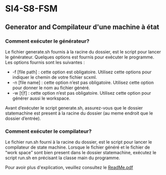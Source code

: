 # SI4-S8-FSM

## Generator and Compilateur d'une machine à état

### Comment exécuter le générateur?
Le fichier generate.sh fournis à la racine du dossier, est le script pour lancer le générateur. Quelques options est fournis pour exécuter le programme. Les options fournis sont les suivantes :

*  -f [file path] : cette option est obligatoire. Utilisez cette options pour indiquer le chemin de votre fichier scxml.
* -n [file name] : cette option n’est pas obligatoire. Utilisez cette option pour donner le nom au fichier généré.
* -w [t|f] : cette option n’est pas obligatoire. Utilisez cette option pour générer aussi le workspace.
 
Avant d’exécuter le script generate.sh, assurez-vous que le dossier statemachine est present à la racine du dossier (au meme endroit que le dossier d’entrée).

### Comment exécuter le compilateur?
Le fichier run.sh fourni à la racine du dossier, est le script pour lancer le compilateur de state machine. Lorsque le fichier généré et le fichier de “work space” sont bien present dans le dossier statemachine, exécutez le script run.sh en précisant la classe main du programme.

Pour avoir plus d'explication, veuillez consultez le [ReadMe.pdf](https://github.com/danialaswad/SI4-S8-FSM/blob/master/ReadMe.pdf)

